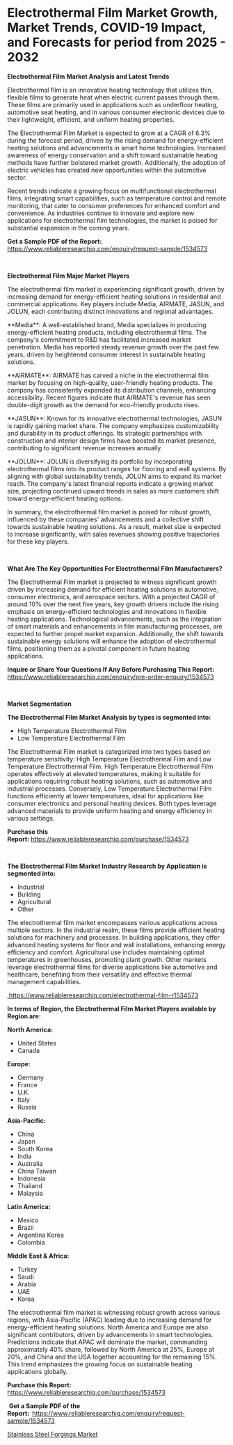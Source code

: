 <p><h1>Electrothermal Film Market Growth, Market Trends, COVID-19 Impact, and Forecasts for period from 2025 - 2032</h1></p><p><strong>Electrothermal Film Market Analysis and Latest Trends</strong></p>
<p><p>Electrothermal film is an innovative heating technology that utilizes thin, flexible films to generate heat when electric current passes through them. These films are primarily used in applications such as underfloor heating, automotive seat heating, and in various consumer electronic devices due to their lightweight, efficient, and uniform heating properties. </p><p>The Electrothermal Film Market is expected to grow at a CAGR of 6.3% during the forecast period, driven by the rising demand for energy-efficient heating solutions and advancements in smart home technologies. Increased awareness of energy conservation and a shift toward sustainable heating methods have further bolstered market growth. Additionally, the adoption of electric vehicles has created new opportunities within the automotive sector. </p><p>Recent trends indicate a growing focus on multifunctional electrothermal films, integrating smart capabilities, such as temperature control and remote monitoring, that cater to consumer preferences for enhanced comfort and convenience. As industries continue to innovate and explore new applications for electrothermal film technologies, the market is poised for substantial expansion in the coming years.</p></p>
<p><strong>Get a Sample PDF of the Report:&nbsp;</strong> <a href="https://www.reliableresearchiq.com/enquiry/request-sample/1534573?utm_campaign=3356&utm_medium=2&utm_source=Github&utm_content=ia&utm_term=31032025&utm_id=electrothermal-film">https://www.reliableresearchiq.com/enquiry/request-sample/1534573</a></p>
<p>&nbsp;</p>
<p><strong>Electrothermal Film Major Market Players</strong></p>
<p><p>The electrothermal film market is experiencing significant growth, driven by increasing demand for energy-efficient heating solutions in residential and commercial applications. Key players include Media, AIRMATE, JASUN, and JOLUN, each contributing distinct innovations and regional advantages.</p><p>**Media**: A well-established brand, Media specializes in producing energy-efficient heating products, including electrothermal films. The company's commitment to R&D has facilitated increased market penetration. Media has reported steady revenue growth over the past few years, driven by heightened consumer interest in sustainable heating solutions.</p><p>**AIRMATE**: AIRMATE has carved a niche in the electrothermal film market by focusing on high-quality, user-friendly heating products. The company has consistently expanded its distribution channels, enhancing accessibility. Recent figures indicate that AIRMATE's revenue has seen double-digit growth as the demand for eco-friendly products rises.</p><p>**JASUN**: Known for its innovative electrothermal technologies, JASUN is rapidly gaining market share. The company emphasizes customizability and durability in its product offerings. Its strategic partnerships with construction and interior design firms have boosted its market presence, contributing to significant revenue increases annually.</p><p>**JOLUN**: JOLUN is diversifying its portfolio by incorporating electrothermal films into its product ranges for flooring and wall systems. By aligning with global sustainability trends, JOLUN aims to expand its market reach. The company's latest financial reports indicate a growing market size, projecting continued upward trends in sales as more customers shift toward energy-efficient heating options.</p><p>In summary, the electrothermal film market is poised for robust growth, influenced by these companies' advancements and a collective shift towards sustainable heating solutions. As a result, market size is expected to increase significantly, with sales revenues showing positive trajectories for these key players.</p></p>
<p>&nbsp;</p>
<p><strong>What Are The Key Opportunities For Electrothermal Film Manufacturers?</strong></p>
<p><p>The Electrothermal Film market is projected to witness significant growth driven by increasing demand for efficient heating solutions in automotive, consumer electronics, and aerospace sectors. With a projected CAGR of around 10% over the next five years, key growth drivers include the rising emphasis on energy-efficient technologies and innovations in flexible heating applications. Technological advancements, such as the integration of smart materials and enhancements in film manufacturing processes, are expected to further propel market expansion. Additionally, the shift towards sustainable energy solutions will enhance the adoption of electrothermal films, positioning them as a pivotal component in future heating applications.</p></p>
<p><strong>Inquire or Share Your Questions If Any Before Purchasing This Report:</strong> <a href="https://www.reliableresearchiq.com/enquiry/pre-order-enquiry/1534573?utm_campaign=3356&utm_medium=2&utm_source=Github&utm_content=ia&utm_term=31032025&utm_id=electrothermal-film">https://www.reliableresearchiq.com/enquiry/pre-order-enquiry/1534573</a></p>
<p>&nbsp;</p>
<p><strong>Market Segmentation</strong></p>
<p><strong>The Electrothermal Film Market Analysis by types is segmented into:</strong></p>
<p><ul><li>High Temperature Electrothermal Film</li><li>Low Temperature Electrothermal Film</li></ul></p>
<p><p>The Electrothermal Film market is categorized into two types based on temperature sensitivity: High Temperature Electrothermal Film and Low Temperature Electrothermal Film. High Temperature Electrothermal Film operates effectively at elevated temperatures, making it suitable for applications requiring robust heating solutions, such as automotive and industrial processes. Conversely, Low Temperature Electrothermal Film functions efficiently at lower temperatures, ideal for applications like consumer electronics and personal heating devices. Both types leverage advanced materials to provide uniform heating and energy efficiency in various settings.</p></p>
<p><strong>Purchase this Report:&nbsp;</strong><a href="https://www.reliableresearchiq.com/purchase/1534573?utm_campaign=3356&utm_medium=2&utm_source=Github&utm_content=ia&utm_term=31032025&utm_id=electrothermal-film">https://www.reliableresearchiq.com/purchase/1534573</a></p>
<p>&nbsp;</p>
<p><strong>The Electrothermal Film Market Industry Research by Application is segmented into:</strong></p>
<p><ul><li>Industrial</li><li>Building</li><li>Agricultural</li><li>Other</li></ul></p>
<p><p>The electrothermal film market encompasses various applications across multiple sectors. In the industrial realm, these films provide efficient heating solutions for machinery and processes. In building applications, they offer advanced heating systems for floor and wall installations, enhancing energy efficiency and comfort. Agricultural use includes maintaining optimal temperatures in greenhouses, promoting plant growth. Other markets leverage electrothermal films for diverse applications like automotive and healthcare, benefiting from their versatility and effective thermal management capabilities.</p></p>
<p><a href="https://www.reliableresearchiq.com/electrothermal-film-r1534573?utm_campaign=3356&utm_medium=2&utm_source=Github&utm_content=ia&utm_term=31032025&utm_id=electrothermal-film">&nbsp;https://www.reliableresearchiq.com/electrothermal-film-r1534573</a></p>
<p><strong>In terms of Region, the Electrothermal Film Market Players available by Region are:</strong></p>
<p>
    <p> <strong> North America: </strong>
        <ul>
            <li>United States</li>
            <li>Canada</li>
        </ul>
        </p> 
    <p> <strong> Europe: </strong>
        <ul>
            <li>Germany</li>
            <li>France</li>
            <li>U.K.</li>
            <li>Italy</li>
            <li>Russia</li>
        </ul>
        </p> 
    <p> <strong> Asia-Pacific: </strong>
        <ul>
            <li>China</li>
            <li>Japan</li>
            <li>South Korea</li>
            <li>India</li>
            <li>Australia</li>
            <li>China Taiwan</li>
            <li>Indonesia</li>
            <li>Thailand</li>
            <li>Malaysia</li>
        </ul>
        </p> 
    <p> <strong> Latin America: </strong>
        <ul>
            <li>Mexico</li>
            <li>Brazil</li>
            <li>Argentina Korea</li>
            <li>Colombia</li>
        </ul>
        </p> 
    <p> <strong> Middle East & Africa: </strong>
        <ul>
            <li>Turkey</li>
            <li>Saudi</li>
            <li>Arabia</li>
            <li>UAE</li>
            <li>Korea</li>
        </ul>
    </p>
    </p>
<p><p>The electrothermal film market is witnessing robust growth across various regions, with Asia-Pacific (APAC) leading due to increasing demand for energy-efficient heating solutions. North America and Europe are also significant contributors, driven by advancements in smart technologies. Predictions indicate that APAC will dominate the market, commanding approximately 40% share, followed by North America at 25%, Europe at 20%, and China and the USA together accounting for the remaining 15%. This trend emphasizes the growing focus on sustainable heating applications globally.</p></p>
<p><strong>Purchase this Report: </strong><a href="https://www.reliableresearchiq.com/purchase/1534573?utm_campaign=3356&utm_medium=2&utm_source=Github&utm_content=ia&utm_term=31032025&utm_id=electrothermal-film">https://www.reliableresearchiq.com/purchase/1534573</a></p>
<p>&nbsp;<strong>Get a Sample PDF of the Report:&nbsp;&nbsp;</strong><a href="https://www.reliableresearchiq.com/enquiry/request-sample/1534573?utm_campaign=3356&utm_medium=2&utm_source=Github&utm_content=ia&utm_term=31032025&utm_id=electrothermal-film">https://www.reliableresearchiq.com/enquiry/request-sample/1534573</a></p>
<p><strong></strong></p>
<p><p><a href="https://github.com/leijavaagexo/Market-Research-Report-List-1/blob/main/stainless-steel-forgings-market.md?utm_campaign=3356&utm_medium=2&utm_source=Github&utm_content=ia&utm_term=31032025&utm_id=electrothermal-film">Stainless Steel Forgings Market</a></p></p>
